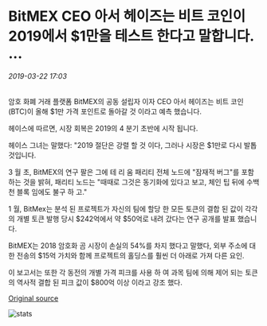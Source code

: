 # BitMEX CEO 아서 헤이즈는 비트 코인이 2019에서 $1만을 테스트 한다고 말합니다. ...

###### 2019-03-22 17:03

암호 화폐 거래 플랫폼 BitMEX의 공동 설립자 이자 CEO 아서 헤이즈는 비트 코인 (BTC)이 올해 $1만 가격 포인트로 돌아갈 것 이라고 예측 했습니다.

헤이스에 따르면, 시장 회복은 2019의 4 분기 초반에 시작 됩니다.

헤이스 그녀는 말했다: "2019 절단은 강렬 할 것 이다, 그러나 시장은 $1만로 다시 발톱 것입니다.

3 월 초, BitMEX의 연구 팔은 그에 테 리 움 패리티 전체 노드에 "잠재적 버그"를 포함 하는 것을 밝혀, 패리티 노드는 "때때로 그것은 동기화에 있다고 보고, 체인 팁 뒤에 수백 천 블록 임에도 불구 하 고."

1 월, BitMex는 분석 된 프로젝트가 자신의 팀에 할당 한 모든 토큰의 결합 된 값이 각각의 개별 토큰 발행 당시 $242억에서 약 $50억로 내려 갔다는 연구 공개를 발표 했습니다.

BitMEX는 2018 암호화 곰 시장이 손실의 54%를 차지 했다고 말했다, 외부 주소에 대 한 전송의 $15억 가치와 함께 프로젝트의 홀딩스를 훨씬 더 아래로 가져 다른 요인.

이 보고서는 또한 각 동전의 개별 가격 피크를 사용 하 여 과목 팀에 의해 제어 되는 토큰의 역사적 결합 된 피크 값이 $800억 이상 이라고 강조 했다.

[Original source](https://cointelegraph.com/news/bitmex-ceo-arthur-hayes-says-bitcoin-will-test-10-000-in-2019)

![stats](https://c.statcounter.com/11760860/0/a89fa40b/1/ "stats")